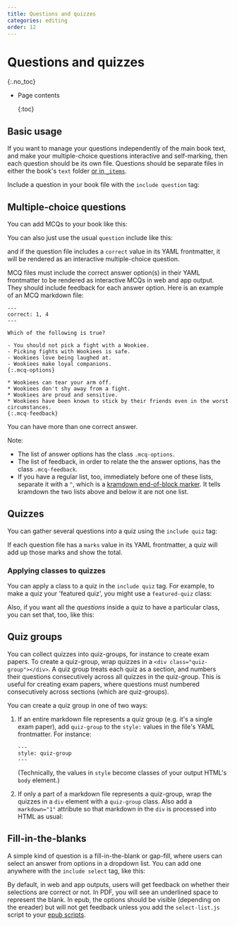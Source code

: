 ```yaml
---
title: Questions and quizzes
categories: editing
order: 12
---
```


# Questions and quizzes

{:.no\_toc}

* Page contents

  {:toc}

## Basic usage

If you want to manage your questions independently of the main book text, and make your multiple-choice questions interactive and self-marking, then each question should be its own file. Questions should be separate files in either the book's `text` folder [or in `_items`](https://github.com/UR-DataScience/electric-book/tree/2a308e4940331c0bffb0ddf1cef032daccf6dc4f/_docs/setup/repeatable-items.html).

Include a question in your book file with the `include question` tag:

## Multiple-choice questions

You can add MCQs to your book like this:

You can also just use the usual `question` include like this:

and if the question file includes a `correct` value in its YAML frontmatter, it will be rendered as an interactive multiple-choice question.

MCQ files must include the correct answer option\(s\) in their YAML frontmatter to be rendered as interactive MCQs in web and app output. They should include feedback for each answer option. Here is an example of an MCQ markdown file:

```text
---
correct: 1, 4
---

Which of the following is true?

- You should not pick a fight with a Wookiee.
- Picking fights with Wookiees is safe.
- Wookiees love being laughed at.
- Wookiees make loyal companions.
{:.mcq-options}

* Wookiees can tear your arm off.
* Wookiees don't shy away from a fight.
* Wookiees are proud and sensitive.
* Wookiees have been known to stick by their friends even in the worst circumstances.
{:.mcq-feedback}
```

You can have more than one correct answer.

Note:

* The list of answer options has the class `.mcq-options`.
* The list of feedback, in order to relate the the answer options, has the class `.mcq-feedback`.
* If you have a regular list, too, immediately before one of these lists, separate it with a `^`, which is a [kramdown end-of-block marker](https://kramdown.gettalong.org/syntax.html#eob-marker). It tells kramdown the two lists above and below it are not one list.

## Quizzes

You can gather several questions into a quiz using the `include quiz` tag:

If each question file has a `marks` value in its YAML frontmatter, a quiz will add up those marks and show the total.

### Applying classes to quizzes

You can apply a class to a quiz in the `include quiz` tag. For example, to make a quiz your 'featured quiz', you might use a `featured-quiz` class:

Also, if you want all the _questions_ inside a quiz to have a particular class, you can set that, too, like this:

## Quiz groups

You can collect quizzes into quiz-groups, for instance to create exam papers. To create a quiz-group, wrap quizzes in a `<div class="quiz-group"></div>`. A quiz group treats each quiz as a section, and numbers their questions consecutively across all quizzes in the quiz-group. This is useful for creating exam papers, where questions must numbered consecutively across sections \(which are quiz-groups\).

You can create a quiz group in one of two ways:

1. If an entire markdown file represents a quiz group \(e.g. it's a single exam paper\), add `quiz-group` to the `style:` values in the file's YAML frontmatter. For instance:

   ```text
   ---
   style: quiz-group
   ---
   ```

   \(Technically, the values in `style` become classes of your output HTML's `body` element.\)

2. If only a part of a markdown file represents a quiz-group, wrap the quizzes in a `div` element with a `quiz-group` class. Also add a `markdown="1"` attribute so that markdown in the `div` is processed into HTML as usual:

## Fill-in-the-blanks

A simple kind of question is a fill-in-the-blank or gap-fill, where users can select an answer from options in a dropdown list. You can add one anywhere with the `include select` tag, like this:

By default, in web and app outputs, users will get feedback on whether their selections are correct or not. In PDF, you will see an underlined space to represent the blank. In epub, the options should be visible \(depending on the ereader\) but will not get feedback unless you add the `select-list.js` script to your [epub scripts](https://github.com/UR-DataScience/electric-book/tree/2a308e4940331c0bffb0ddf1cef032daccf6dc4f/_docs/advanced/javascript.html#adding-scripts-to-epubs).

